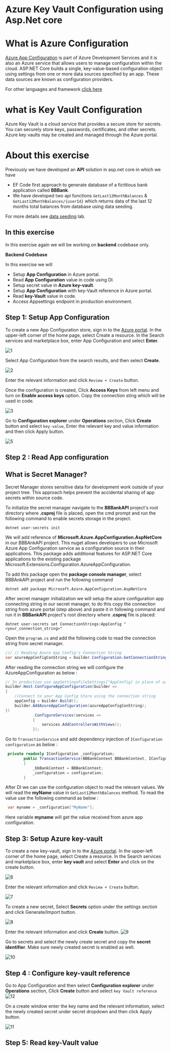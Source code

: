 # Azure Key Vault Configuration using Asp.Net core

# What is Azure Configuration

[Azure App Configuration](https://docs.microsoft.com/en-us/azure/azure-app-configuration/overview) is part of Azure Development Services and it is also an Azure service that allows users to manage configuration within the cloud. ASP.NET Core builds a single, key-value-based configuration object using settings from one or more data sources specified by an app. These data sources are known as configuration providers.

For other languages and framework [click here](https://docs.microsoft.com/en-us/azure/azure-app-configuration/overview)


# what is Key Vault Configuration
 Azure Key Vault is a cloud service that provides a secure store for secrets. You can securely store keys, passwords, certificates, and other secrets. Azure key vaults may be created and managed through the Azure portal.

# About this exercise


Previously we have developed an **API** solution in asp.net core in which we have

* EF Code first approach to generate database of a fictitious bank application called **BBBank**.
* We have developed two api functions `GetLast12MonthBalances` & `GetLast12MonthBalances/{userId}` which returns data of the last 12 months total balances from database using data seeding.

For more details see [data seeding](https://github.com/PatternsTechGit/PT_AzureSql_EFDataSeeding) lab.



## **In this exercise**

In this exercise again we will be working on **backend** codebase only.

**Backend Codebase**

In this exercise we will 

*  Setup **App Configuration** in Azure portal.
*  Read **App Configuration** value in code using DI.
*  Setup  secret value in **Azure key-vault**.
*  Setup **App Configuration** with key-Vault reference in Azure portal.
*  Read **key-Vault** value in code.
*  Access Appsettings endpoint in production environment. 


## Step 1: Setup App Configuration

To create a new App Configuration store, sign in to the [Azure portal](https://portal.azure.com/). In the upper-left corner of the home page, select Create a resource. In the Search services and marketplace box, enter App Configuration and select **Enter**.

![1](https://user-images.githubusercontent.com/100709775/183475224-da10e916-10c8-4924-8411-a13f63099b55.png)

Select App Configuration from the search results, and then select **Create**.

![2](https://user-images.githubusercontent.com/100709775/183475219-89e89979-03fa-4a2c-81e0-b7a4b3f852c7.png)

Enter the relevant information and click `Review + Create` button.

Once the configuration is created, Click **Access Keys** from left menu and turn on **Enable access keys** option. Copy the connection sting which will be used in code.

![3](https://user-images.githubusercontent.com/100709775/183476059-859c1e5a-f8db-4bd3-b7a6-213e726bae69.png)




Go to **Configuration explorer** under **Operations** section, Click **Create** button and select `key-value`, Enter the relevant key and value information and then click Apply button.

![5](https://user-images.githubusercontent.com/100709775/183476763-d23e0af2-b77a-4681-b032-eccd613490ba.png)



## Step 2 : Read App configuration

## What is Secret Manager?

Secret Manager stores sensitive data for development work outside of your project tree. This approach helps prevent the accidental sharing of app secrets within source code.

To initialize the secret manager navigate to the **BBBankAPI** project's root directory where **.csproj** file is placed, open the cmd prompt and run the following command to enable secrets storage in the project.

```
dotnet user-secrets init
```


We will add reference of **Microsoft.Azure.AppConfiguration.AspNetCore**  in our BBBAnkAPI project. This nuget allows developers to use Microsoft Azure App Configuration service as a configuration source in their applications. This package adds additional features for ASP.NET Core applications to the existing package Microsoft.Extensions.Configuration.AzureAppConfiguration.

To add this package open the **package console manager**, select BBBAnkAPI project and run the following command

```
dotnet add package Microsoft.Azure.AppConfiguration.AspNetCore
```

After secret manager initialization we will setup the azure configuration app connecting string in our secret manager, to do this copy the connection string from azure portal (step above) and paste it in following command and run it in **BBBankAPI** project's root directory where **.csproj** file is placed: 

```
dotnet user-secrets set ConnectionStrings:AppConfig "<your_connection_string>"
```

Open the `program.cs` and add the following code to read the connection string from secret manager. 


```cs
/// // Reading Azure App Config's Connection String
var azureAppConfigConString = builder.Configuration.GetConnectionString("AppConfig");
```

After reading the connection string we will configure the AzureAppConfiguration as below : 

```cs
// In production use appSettingsFileSettings["AppConfig] in place of azureAppConfigConString
builder.Host.ConfigureAppConfiguration(builder =>
{
    //Connect to your App Config Store using the connection string
    appConfig = builder.Build();
    builder.AddAzureAppConfiguration(azureAppConfigConString);
})
            .ConfigureServices(services =>
            {
                services.AddControllersWithViews();
            });
```

Go to `TransactionService` and add dependency injection of `IConfiguration configuration` as below : 

```cs
 private readonly IConfiguration _configuration;
        public TransactionService(BBBankContext BBBankContext, IConfiguration configuration)
        {
            _bbBankContext = BBBankContext;
            _configuration = configuration;
        }
```
After DI we can use the configuration object to read the relevant values. 
We will read the **myName** value in `GetLast12MonthBalances` method. 
To read the value use the following command as below :

```cs
 var myname = _configuration["MyName"];
```

Here variable **myname** will get the value received from azure app configuration.  

##  Step 3: Setup **Azure key-vault**
To create a new key-vault, sign in to the [Azure portal](https://portal.azure.com/). In the upper-left corner of the home page, select Create a resource. In the Search services and marketplace box, enter **key vault** and select **Enter** and click on the create button.

![6](https://user-images.githubusercontent.com/100709775/183485778-858790a6-857c-449d-a792-909d166df64c.png)

Enter the relevant information and click `Review + Create` button.

![7](https://user-images.githubusercontent.com/100709775/183486137-9fcf3c86-a34e-4c17-89d8-3020a75cae3a.png)

To create a new secret, Select **Secrets** option under the settings section and click Generate/Import button.

![8](https://user-images.githubusercontent.com/100709775/183486703-0518c69c-68b4-40fc-b0a9-e8ac8e98f9f0.png)

Enter the relevant information and click **Create** button.
![9](https://user-images.githubusercontent.com/100709775/183486696-72718810-535c-42d8-a96e-7820bc600a4e.png)


Go to secrets and select the newly create secret and copy the **secret identifier**. Make sure newly created secret is enabled as well.

![10](https://user-images.githubusercontent.com/100709775/183487539-83d235ef-0216-419b-8232-ffb9049d1dc8.png)


## Step 4 : Configure key-vault reference

Go to App Configuration  and then select **Configuration explorer** under **Operations** section, Click **Create** button and select `key Vault reference`
![12](https://user-images.githubusercontent.com/100709775/183703942-06258ce8-4bc9-4e16-928d-29702525f368.png)


On a create window enter the key name and the relevant information, select the newly created secret under secret dropdown and then click Apply button. 


![11](https://user-images.githubusercontent.com/100709775/183703877-2b92b69c-2c15-429d-ac84-367f97182b69.png)

## Step 5: Read key-Vault value 







 



